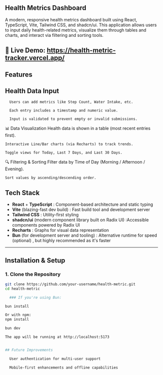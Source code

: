 ##  Health Metrics Dashboard

A modern, responsive health metrics dashboard built using React, TypeScript, Vite, Tailwind CSS, and shadcn/ui. This application allows users to input daily health-related metrics, visualize them through tables and charts, and interact via filtering and sorting tools.

🔗 Live Demo: https://health-metric-tracker.vercel.app/
---

## Features
 ## Health Data Input
      Users can add metrics like Step Count, Water Intake, etc.

      Each entry includes a timestamp and numeric value.

      Input is validated to prevent empty or invalid submissions.

📊 Data Visualization
    Health data is shown in a table (most recent entries first).

    Interactive Line/Bar charts (via Recharts) to track trends.

    Toggle views for Today, Last 7 Days, and Last 30 Days.

🔍 Filtering & Sorting
    Filter data by Time of Day (Morning / Afternoon / Evening).

    Sort values by ascending/descending order.

##  Tech Stack

-  **React** + **TypeScript**  : Component-based architecture and static typing
-  **Vite** (blazing-fast dev build) : Fast build tool and development server
-  **Tailwind CSS**  : Utility-first styling
-  **shadcn/ui** (modern component library built on Radix UI)  :Accessible components powered by Radix UI
-  **Recharts**  : Graphs for visual data representation
-  **Bun** (for development server and tooling)  : Alternative runtime for speed (optional) , but highly recommended as it's faster 

---

##  Installation & Setup


### 1. Clone the Repository

```bash
git clone https://github.com/your-username/health-metric.git
cd health-metric

  ### If you're using Bun:

bun install

Or with npm:
npm install

bun dev

The app will be running at http://localhost:5173


## Future Improvements

  User authentication for multi-user support

  Mobile-first enhancements and offline capabilities


